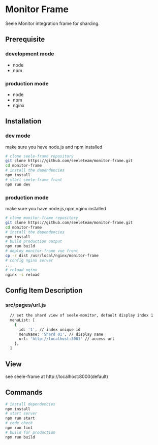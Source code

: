 # Monitor Frame
Seele Monitor integration frame for sharding.

## Prerequisite
### development mode
* node
* npm
### production mode
* node
* npm
* nginx

## Installation
### dev mode
make sure you have node.js and npm installed
``` bash
# clone seele-frame repository
git clone https://github.com/seeleteam/monitor-frame.git
cd monitor-frame
# install the dependencies
npm install
# start seele-frame front
npm run dev
```
### production mode
make sure you have node.js,npm,nginx installed
``` bash
# clone monitor-frame repository
git clone https://github.com/seeleteam/monitor-frame.git
cd monitor-frame
# install the dependencies
npm install
# build production output
npm run build
# deploy monitor-frame vue front
cp -r dist /usr/local/nginx/monitor-frame
# config nginx server
...
# reload nginx
nginx -s reload
```

## Config Item Description
### src/pages/url.js 
``` bash
  // set the shard view of seele-monitor, default display index 1
  menuList: [
    {
      id: '1', // index unique id
      menuName: 'Shard 01', // display name
      url: 'http://localhost:3001' // access url
    },
  ]
```

## View
see seele-frame at http://localhost:8000(default)

## Commands
``` bash
# install dependencies
npm install
# start server
npm run start  
# code check
npm run lint
# build for production
npm run build
```